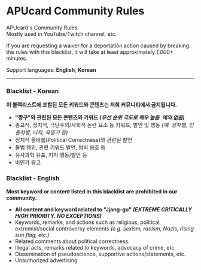 # APUcard Community Rules

APUcard's Community Rules.  
Mostly used in YouTube/Twitch channel, etc.

If you are requesting a waiver for a deportation action caused by breaking the rules with this blacklist, it will take at least approximately *1,000+* minutes.

Support languages: **English**, **Korean**

-----

### Blacklist - Korean

**이 블랙리스트에 포함된 모든 키워드와 콘텐츠는 저희 커뮤니티에서 금지됩니다.**

- **"짱구"와 관련된 모든 콘텐츠와 키워드 *(우선 순위 극도로 매우 높음. 예외 없음)***
- 종교적, 정치적, 극단주의/사회적 논란 요소 등 키워드, 발언 및 행동 *(예: 성차별, 인종차별, 나치, 욱일기 등)*
- 정치적 올바름(Political Correctness)와 관련된 발언
- 불법 행위, 관련 키워드 발언, 범죄 옹호 등
- 유사과학 유포, 지지 행동/발언 등
- 비인가 광고
  
### Blacklist - English

**Most keyword or content listed in this blacklist are prohibited in our community.**

- **All content and keyword related to "Jjang-gu" *(EXTREME CRITICALLY HIGH PRIORITY. NO EXCEPTIONS)***
- Keywords, remarks, and actions such as religious, political, extremist/social controversy elements *(e.g. sexism, racism, Nazis, rising sun flag, etc.)*
- Related comments about political correctness.
- Illegal acts, remarks related to keywords, advocacy of crime, etc.
- Dissemination of pseudoscience, supportive actions/statements, etc.
- Unauthorized advertising
